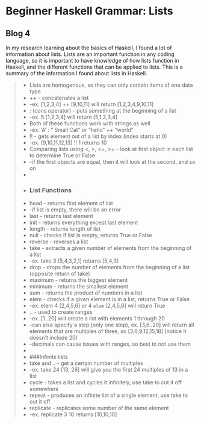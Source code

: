 # Beginner Haskell Grammar: Lists
## Blog 4

In my research learning about the basics of Haskell, I found a lot of information about lists. Lists are an important function in any coding language, so it is important to have knowledge of how lists function in Haskell, and the different functions that can be applied to lists. This is a summary of the information I found about lists in Haskell.

> - Lists are homogenous, so they can only contain items of one data type
> - ++ - concatenates a list
> -    -ex. [1,2,3,4] ++ [9,10,11] will return [1,2,3,4,9,10,11]
> - : (cons operator) - puts something at the beginning of a list
> -    -ex. 5:[1,2,3,4] will return [5,1,2,3,4]
> - Both of these functions work with strings as well
> -   -ex. ‘A’ : “ Small Cat” or “hello” ++ “world”
> - !! - gets element out of a list by index (index starts at 0)
> -    -ex. [9,10,11,12,13] !! 1 returns 10
> - Comparing lists using <, >, <=, >= - look at first object in each list to determine True or False
> -    -if the first objects are equal, then it will look at the second, and so on
> - 
> - ### List Functions
> - head - returns first element of list
> -    -if list is empty, there will be an error
> - last - returns last element
> - init - returns everything except last element
> - length - returns length of list
> - null - checks if list is empty, returns True or False
> - reverse - reverses a list
> - take - extracts a given number of elements from the beginning of a list
> -    -ex. take 3 [5,4,3,2,1] returns [5,4,3]
> - drop - drops the number of elements from the beginning of a list (opposite return of take)
> - maximum - returns the biggest element
> - minimum - returns the smallest element
> - sum - returns the product of numbers in a list
> - elem - checks if a given element is in a list, returns True or False
> -    -ex. elem 4 [2,4,5,6] or 4 `elem` [2,4,5,6] will return True
> - .. - used to create ranges
> -    -ex. [1..20] will create a list with elements 1 through 20
> -    -can also specify a step (only one step), ex. [3,6..20] will return all elements that are multiples of three, so [3,6,9,12,15,18] (notice it doesn’t include 20)
> -    -decimals can cause issues with ranges, so best to not use them
> -
> - ###Infinite lists
> - take and .. - get a certain number of multiples
> -    -ex. take 24 [13, 26] will give you the first 24 multiples of 13 in a list
> - cycle - takes a list and cycles it infinitely, use take to cut it off somewhere
> - repeat - produces an infinite list of a single element, use take to cut it off
> - replicate - replicates some number of the same element
> -    -ex. replicate 3 10 returns [10,10,10]
